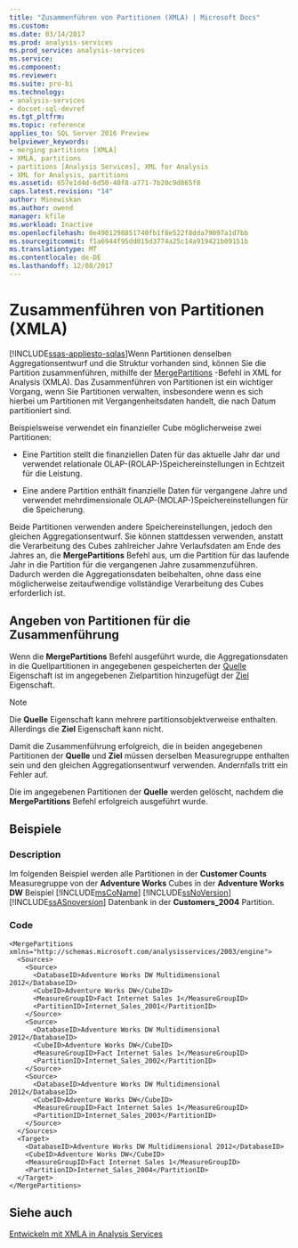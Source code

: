 ```yaml
---
title: "Zusammenführen von Partitionen (XMLA) | Microsoft Docs"
ms.custom: 
ms.date: 03/14/2017
ms.prod: analysis-services
ms.prod_service: analysis-services
ms.service: 
ms.component: 
ms.reviewer: 
ms.suite: pro-bi
ms.technology:
- analysis-services
- docset-sql-devref
ms.tgt_pltfrm: 
ms.topic: reference
applies_to: SQL Server 2016 Preview
helpviewer_keywords:
- merging partitions [XMLA]
- XMLA, partitions
- partitions [Analysis Services], XML for Analysis
- XML for Analysis, partitions
ms.assetid: 657e1d4d-6d50-40f8-a771-7b20c9d865f8
caps.latest.revision: "14"
author: Minewiskan
ms.author: owend
manager: kfile
ms.workload: Inactive
ms.openlocfilehash: 0e4901298851740fb1f8e522f8dda79097a1d7bb
ms.sourcegitcommit: f1a6944f95dd015d3774a25c14a919421b09151b
ms.translationtype: MT
ms.contentlocale: de-DE
ms.lasthandoff: 12/08/2017
---
```

# <a name="merging-partitions-xmla"></a>Zusammenführen von Partitionen (XMLA)
[!INCLUDE[ssas-appliesto-sqlas](../../includes/ssas-appliesto-sqlas.md)]Wenn Partitionen denselben Aggregationsentwurf und die Struktur vorhanden sind, können Sie die Partition zusammenführen, mithilfe der [MergePartitions](../../analysis-services/xmla/xml-elements-commands/mergepartitions-element-xmla.md) -Befehl in XML for Analysis (XMLA). Das Zusammenführen von Partitionen ist ein wichtiger Vorgang, wenn Sie Partitionen verwalten, insbesondere wenn es sich hierbei um Partitionen mit Vergangenheitsdaten handelt, die nach Datum partitioniert sind.  
  
 Beispielsweise verwendet ein finanzieller Cube möglicherweise zwei Partitionen:  
  
-   Eine Partition stellt die finanziellen Daten für das aktuelle Jahr dar und verwendet relationale OLAP-(ROLAP-)Speichereinstellungen in Echtzeit für die Leistung.  
  
-   Eine andere Partition enthält finanzielle Daten für vergangene Jahre und verwendet mehrdimensionale OLAP-(MOLAP-)Speichereinstellungen für die Speicherung.  
  
 Beide Partitionen verwenden andere Speichereinstellungen, jedoch den gleichen Aggregationsentwurf. Sie können stattdessen verwenden, anstatt die Verarbeitung des Cubes zahlreicher Jahre Verlaufsdaten am Ende des Jahres an, die **MergePartitions** Befehl aus, um die Partition für das laufende Jahr in die Partition für die vergangenen Jahre zusammenzuführen. Dadurch werden die Aggregationsdaten beibehalten, ohne dass eine möglicherweise zeitaufwendige vollständige Verarbeitung des Cubes erforderlich ist.  
  
## <a name="specifying-partitions-to-merge"></a>Angeben von Partitionen für die Zusammenführung  
 Wenn die **MergePartitions** Befehl ausgeführt wurde, die Aggregationsdaten in die Quellpartitionen in angegebenen gespeicherten der [Quelle](../../analysis-services/xmla/xml-elements-properties/source-element-xmla.md) Eigenschaft ist im angegebenen Zielpartition hinzugefügt der [Ziel ](../../analysis-services/xmla/xml-elements-properties/target-element-xmla.md) Eigenschaft.  
  
> [!NOTE]  
>  Die **Quelle** Eigenschaft kann mehrere partitionsobjektverweise enthalten. Allerdings die **Ziel** Eigenschaft kann nicht.  
  
 Damit die Zusammenführung erfolgreich, die in beiden angegebenen Partitionen der **Quelle** und **Ziel** müssen derselben Measuregruppe enthalten sein und den gleichen Aggregationsentwurf verwenden. Andernfalls tritt ein Fehler auf.  
  
 Die im angegebenen Partitionen der **Quelle** werden gelöscht, nachdem die **MergePartitions** Befehl erfolgreich ausgeführt wurde.  
  
## <a name="examples"></a>Beispiele  
  
### <a name="description"></a>Description  
 Im folgenden Beispiel werden alle Partitionen in der **Customer Counts** Measuregruppe von der **Adventure Works** Cubes in der **Adventure Works DW** Beispiel [!INCLUDE[msCoName](../../includes/msconame-md.md)] [!INCLUDE[ssNoVersion](../../includes/ssnoversion-md.md)] [!INCLUDE[ssASnoversion](../../includes/ssasnoversion-md.md)] Datenbank in der **Customers_2004** Partition.  
  
### <a name="code"></a>Code  
  
```  
<MergePartitions xmlns="http://schemas.microsoft.com/analysisservices/2003/engine">  
  <Sources>  
    <Source>  
      <DatabaseID>Adventure Works DW Multidimensional 2012</DatabaseID>  
      <CubeID>Adventure Works DW</CubeID>  
      <MeasureGroupID>Fact Internet Sales 1</MeasureGroupID>  
      <PartitionID>Internet_Sales_2001</PartitionID>  
    </Source>  
    <Source>  
      <DatabaseID>Adventure Works DW Multidimensional 2012</DatabaseID>  
      <CubeID>Adventure Works DW</CubeID>  
      <MeasureGroupID>Fact Internet Sales 1</MeasureGroupID>  
      <PartitionID>Internet_Sales_2002</PartitionID>  
    </Source>  
    <Source>  
      <DatabaseID>Adventure Works DW Multidimensional 2012</DatabaseID>  
      <CubeID>Adventure Works DW</CubeID>  
      <MeasureGroupID>Fact Internet Sales 1</MeasureGroupID>  
      <PartitionID>Internet_Sales_2003</PartitionID>  
    </Source>  
  </Sources>  
  <Target>  
    <DatabaseID>Adventure Works DW Multidimensional 2012</DatabaseID>  
    <CubeID>Adventure Works DW</CubeID>  
    <MeasureGroupID>Fact Internet Sales 1</MeasureGroupID>  
    <PartitionID>Internet_Sales_2004</PartitionID>  
  </Target>  
</MergePartitions>  
```  
  
## <a name="see-also"></a>Siehe auch  
 [Entwickeln mit XMLA in Analysis Services](../../analysis-services/multidimensional-models-scripting-language-assl-xmla/developing-with-xmla-in-analysis-services.md)  
  
  
